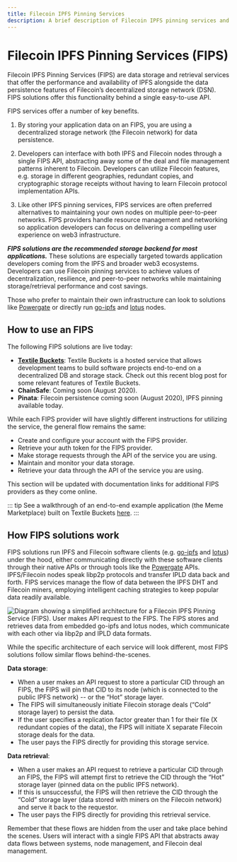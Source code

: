 ```yaml
---
title: Filecoin IPFS Pinning Services
description: A brief description of Filecoin IPFS pinning services and how to use them.
---
```


# Filecoin IPFS Pinning Services (FIPS)

Filecoin IPFS Pinning Services (FIPS) are data storage and retrieval services that offer the performance and availability of IPFS alongside the data persistence features of Filecoin’s decentralized storage network (DSN). FIPS solutions offer this functionality behind a single easy-to-use API.

FIPS services offer a number of key benefits.

1. By storing your application data on an FIPS, you are using a decentralized storage network (the Filecoin network) for data persistence.

2. Developers can interface with both IPFS and Filecoin nodes through a single FIPS API, abstracting away some of the deal and file management patterns inherent to Filecoin. Developers can utilize Filecoin features, e.g. storage in different geographies, redundant copies, and cryptographic storage receipts without having to learn Filecoin protocol implementation APIs.
3. Like other IPFS pinning services, FIPS services are often preferred alternatives to maintaining your own nodes on multiple peer-to-peer networks. FIPS providers handle resource management and networking so application developers can focus on delivering a compelling user experience on web3 infrastructure.

**_FIPS solutions are the recommended storage backend for most applications._** These solutions are especially targeted towards application developers coming from the IPFS and broader web3 ecosystems. Developers can use Filecoin pinning services to achieve values of decentralization, resilience, and peer-to-peer networks while maintaining storage/retrieval performance and cost savings.

Those who prefer to maintain their own infrastructure can look to solutions like [Powergate](https://github.com/textileio/powergate) or directly run [go-ipfs](https://github.com/ipfs/go-ipfs) and [lotus](https://github.com/filecoin-project/lotus) nodes.

## How to use an FIPS

The following FIPS solutions are live today:

- [**Textile Buckets**](https://docs.textile.io/buckets/): Textile Buckets is a hosted service that allows development teams to build software projects end-to-end on a decentralized DB and storage stack. Check out this recent blog post for some relevant features of Textile Buckets.
- **ChainSafe**: Coming soon (August 2020).
- **Pinata**: Filecoin persistence coming soon (August 2020), IPFS pinning available today.

While each FIPS provider will have slightly different instructions for utilizing the service, the general flow remains the same:

- Create and configure your account with the FIPS provider.
- Retrieve your auth token for the FIPS provider.
- Make storage requests through the API of the service you are using.
- Maintain and monitor your data storage.
- Retrieve your data through the API of the service you are using.

This section will be updated with documentation links for additional FIPS providers as they come online.

::: tip
See a walkthrough of an end-to-end example application (the Meme Marketplace) built on Textile Buckets [here](/build/examples/meme-marketplace).
:::

## How FIPS solutions work

FIPS solutions run IPFS and Filecoin software clients (e.g. [go-ipfs](https://github.com/ipfs/go-ipfs) and [lotus](https://github.com/filecoin-project/lotus)) under the hood, either communicating directly with these software clients through their native APIs or through tools like the [Powergate](https://github.com/textileio/powergate) APIs. IPFS/Filecoin nodes speak libp2p protocols and transfer IPLD data back and forth. FIPS services manage the flow of data between the IPFS DHT and Filecoin miners, employing intelligent caching strategies to keep popular data readily available.

![Diagram showing a simplified architecture for a Filecoin IPFS Pinning Service (FIPS). User makes API request to the FIPS. The FIPS stores and retrieves data from embedded go-ipfs and lotus nodes, which communicate with each other via libp2p and IPLD data formats.](../images/FIPS/FIPS-data-flows.png)

While the specific architecture of each service will look different, most FIPS solutions follow similar flows behind-the-scenes.

**Data storage**:

- When a user makes an API request to store a particular CID through an FIPS, the FIPS will pin that CID to its node (which is connected to the public IPFS network) -- or the “Hot” storage layer.
- The FIPS will simultaneously initiate Filecoin storage deals (“Cold” storage layer) to persist the data.
- If the user specifies a replication factor greater than 1 for their file (X redundant copies of the data), the FIPS will initiate X separate Filecoin storage deals for the data.
- The user pays the FIPS directly for providing this storage service.

**Data retrieval**:

- When a user makes an API request to retrieve a particular CID through an FIPS, the FIPS will attempt first to retrieve the CID through the “Hot” storage layer (pinned data on the public IPFS network).
- If this is unsuccessful, the FIPS will then retrieve the CID through the “Cold” storage layer (data stored with miners on the Filecoin network) and serve it back to the requestor.
- The user pays the FIPS directly for providing this retrieval service.

Remember that these flows are hidden from the user and take place behind the scenes. Users will interact with a single FIPS API that abstracts away data flows between systems, node management, and Filecoin deal management.
